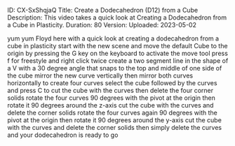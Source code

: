ID: CX-SxShqjaQ
Title: Create a Dodecahedron (D12) from a Cube
Description: This video takes a quick look at Creating a Dodecahedron from a Cube in Plasticity.
Duration: 80
Version: 
Uploaded: 2023-05-02

yum yum Floyd here with a quick look at
creating a dodecahedron from a cube in
plasticity start with the new scene and
move the default Cube to the origin by
pressing the G key on the keyboard to
activate the move tool press f for
freestyle and right click twice create a
two segment line in the shape of a V
with a 30 degree angle that snaps to the
top and middle of one side of the cube
mirror the new curve vertically
then mirror both curves horizontally to
create four curves select the cube
followed by the curves and press C to
cut the cube with the curves then delete
the four corner solids
rotate the four curves 90 degrees with
the pivot at the origin
then rotate it 90 degrees around the
z-axis
cut the cube with the curves and delete
the corner solids
rotate the four curves again 90 degrees
with the pivot at the origin
then rotate it 90 degrees around the
y-axis
cut the cube with the curves and delete
the corner solids
then simply delete the curves and your
dodecahedron is ready to go
